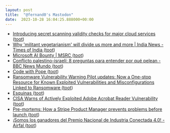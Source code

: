 ```yaml
---
layout: post
title:  "@fernand0's Mastodon"
date:  2023-10-28 16:04:25.888000+00:00
---
```

*  [Introducing secret scanning validity checks for major cloud services ](https://github.blog/2023-10-04-introducing-secret-scanning-validity-checks-for-major-cloud-services) ([toot](https://mastodon.social/@fernand0/111313490142008918))
*  [ Why 'militant vegetarianism' will divide us more and more \| India News - Times of India ](https://timesofindia.indiatimes.com/india/veg-only-section-at-iit-b-vegetarianism-in-india-is-linked-to-the-idea-of-hierarchy/articleshow/104424004.cm) ([toot](https://mastodon.social/@fernand0/111313372498152947))
*  [Microsoft AI Bounty \| MSRC ](https://www.microsoft.com/en-us/msrc/bounty-a) ([toot](https://mastodon.social/@fernand0/111313102504457831))
*  [Conflicto palestino-israelí: 8 preguntas para entender por qué pelean - BBC News Mundo ](https://www.bbc.com/mundo/articles/cd1dk2079rg) ([toot](https://mastodon.social/@fernand0/111312910991051416))
*  [Code with Pope ](https://www.codewithpope.com) ([toot](https://mastodon.social/@fernand0/111312679824703376))
*  [Ransomware Vulnerability Warning Pilot updates: Now a One-stop Resource for Known Exploited Vulnerabilities and Misconfigurations Linked to Ransomware   ](https://www.cisa.gov/news-events/news/ransomware-vulnerability-warning-pilot-updates-now-one-stop-resource-known-exploited-vulnerabilities) ([toot](https://mastodon.social/@fernand0/111312422647298332))
*  [Esquinas ](https://www.flickr.com/photos/fernand0/53266227862) ([toot](https://mastodon.social/@fernand0/111312332201616161))
*  [CISA Warns of Actively Exploited Adobe Acrobat Reader Vulnerability ](https://thehackernews.com/2023/10/us-cybersecurity-agency-warns-of.htm) ([toot](https://mastodon.social/@fernand0/111312090999422925))
*  [Pre-mortems: How a Stripe Product Manager prevents problems before launch ](https://coda.io/@shreyas/pre-mortem) ([toot](https://mastodon.social/@fernand0/111311970493130032))
*  [¡Somos los ganadores del Premio Nacional de Industria Conectada 4.0! - Airfal ](https://www.airfal.com/2023/10/04/airfal-gana-el-premio-nacional-de-industria-conectada-4-0) ([toot](https://mastodon.social/@fernand0/111311675358414500))
